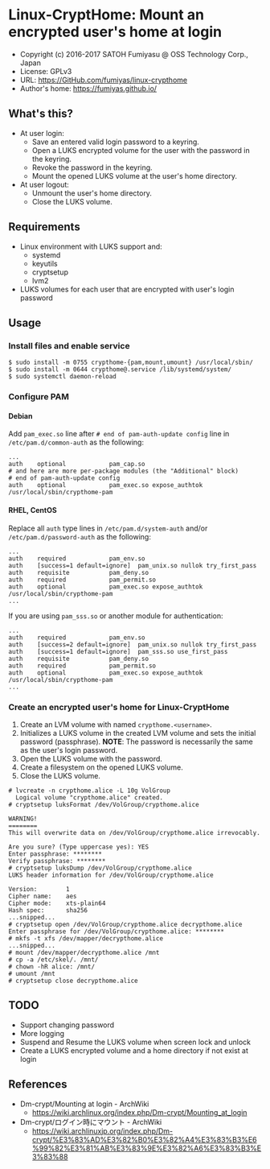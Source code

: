 Linux-CryptHome: Mount an encrypted user's home at login
======================================================================

  * Copyright (c) 2016-2017 SATOH Fumiyasu @ OSS Technology Corp., Japan
  * License: GPLv3
  * URL: <https://GitHub.com/fumiyas/linux-crypthome>
  * Author's home: <https://fumiyas.github.io/>

What's this?
----------------------------------------------------------------------

  * At user login:
    * Save an entered valid login password to a keyring.
    * Open a LUKS encrypted volume for the user with the password
      in the keyring.
    * Revoke the password in the keyring.
    * Mount the opened LUKS volume at the user's home directory.
  * At user logout:
    * Unmount the user's home directory.
    * Close the LUKS volume.

Requirements
----------------------------------------------------------------------

  * Linux environment with LUKS support and:
    * systemd
    * keyutils
    * cryptsetup
    * lvm2
  * LUKS volumes for each user that are encrypted with user's login password

Usage
----------------------------------------------------------------------

### Install files and enable service

```console
$ sudo install -m 0755 crypthome-{pam,mount,umount} /usr/local/sbin/
$ sudo install -m 0644 crypthome@.service /lib/systemd/system/
$ sudo systemctl daemon-reload
```

### Configure PAM

#### Debian

Add `pam_exec.so` line after `# end of pam-auth-update config` line in
`/etc/pam.d/common-auth` as the following:

```
...
auth	optional			pam_cap.so
# and here are more per-package modules (the "Additional" block)
# end of pam-auth-update config
auth	optional			pam_exec.so expose_authtok /usr/local/sbin/crypthome-pam
```

#### RHEL, CentOS

Replace all `auth` type lines in `/etc/pam.d/system-auth` and/or
`/etc/pam.d/password-auth` as the following:

```
...
auth	required			pam_env.so
auth	[success=1 default=ignore]	pam_unix.so nullok try_first_pass
auth	requisite			pam_deny.so
auth	required			pam_permit.so
auth	optional			pam_exec.so expose_authtok /usr/local/sbin/crypthome-pam
...
```

If you are using `pam_sss.so` or another module for authentication:

```
...
auth	required			pam_env.so
auth	[success=2 default=ignore]	pam_unix.so nullok try_first_pass
auth	[success=1 default=ignore]	pam_sss.so use_first_pass
auth	requisite			pam_deny.so
auth	required			pam_permit.so
auth	optional			pam_exec.so expose_authtok /usr/local/sbin/crypthome-pam
...
```

### Create an encrypted user's home for Linux-CryptHome

  1. Create an LVM volume with named `crypthome.<username>`.
  2. Initializes a LUKS volume in the created LVM volume and sets
     the initial password (passphrase). **NOTE**: The password is
     necessarily the same as the user's login password.
  3. Open the LUKS volume with the password.
  4. Create a filesystem on the opened LUKS volume.
  5. Close the LUKS volume.

```console
# lvcreate -n crypthome.alice -L 10g VolGroup
  Logical volume "crypthome.alice" created.
# cryptsetup luksFormat /dev/VolGroup/crypthome.alice

WARNING!
========
This will overwrite data on /dev/VolGroup/crypthome.alice irrevocably.

Are you sure? (Type uppercase yes): YES
Enter passphrase: ********
Verify passphrase: ********
# cryptsetup luksDump /dev/VolGroup/crypthome.alice
LUKS header information for /dev/VolGroup/crypthome.alice

Version:        1
Cipher name:    aes
Cipher mode:    xts-plain64
Hash spec:      sha256
...snipped...
# cryptsetup open /dev/VolGroup/crypthome.alice decrypthome.alice
Enter passphrase for /dev/VolGroup/crypthome.alice: ********
# mkfs -t xfs /dev/mapper/decrypthome.alice
...snipped...
# mount /dev/mapper/decrypthome.alice /mnt
# cp -a /etc/skel/. /mnt/
# chown -hR alice: /mnt/
# umount /mnt
# cryptsetup close decrypthome.alice
```

TODO
----------------------------------------------------------------------

  * Support changing password
  * More logging
  * Suspend and Resume the LUKS volume when screen lock and unlock
  * Create a LUKS encrypted volume and a home directory if not exist at login

References
----------------------------------------------------------------------

  * Dm-crypt/Mounting at login - ArchWiki
    * https://wiki.archlinux.org/index.php/Dm-crypt/Mounting_at_login
  * Dm-crypt/ログイン時にマウント - ArchWiki
    * https://wiki.archlinuxjp.org/index.php/Dm-crypt/%E3%83%AD%E3%82%B0%E3%82%A4%E3%83%B3%E6%99%82%E3%81%AB%E3%83%9E%E3%82%A6%E3%83%B3%E3%83%88
